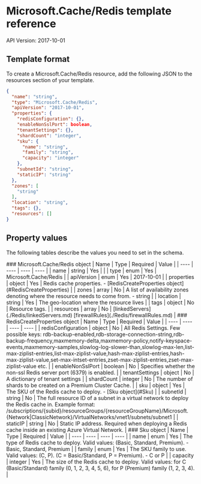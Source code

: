 # Microsoft.Cache/Redis template reference
API Version: 2017-10-01
## Template format

To create a Microsoft.Cache/Redis resource, add the following JSON to the resources section of your template.

```json
{
  "name": "string",
  "type": "Microsoft.Cache/Redis",
  "apiVersion": "2017-10-01",
  "properties": {
    "redisConfiguration": {},
    "enableNonSslPort": boolean,
    "tenantSettings": {},
    "shardCount": "integer",
    "sku": {
      "name": "string",
      "family": "string",
      "capacity": "integer"
    },
    "subnetId": "string",
    "staticIP": "string"
  },
  "zones": [
    "string"
  ],
  "location": "string",
  "tags": {},
  "resources": []
}
```
## Property values

The following tables describe the values you need to set in the schema.

<a id="Microsoft.Cache/Redis" />
### Microsoft.Cache/Redis object
|  Name | Type | Required | Value |
|  ---- | ---- | ---- | ---- |
|  name | string | Yes |  |
|  type | enum | Yes | Microsoft.Cache/Redis |
|  apiVersion | enum | Yes | 2017-10-01 |
|  properties | object | Yes | Redis cache properties. - [RedisCreateProperties object](#RedisCreateProperties) |
|  zones | array | No | A list of availability zones denoting where the resource needs to come from. - string |
|  location | string | Yes | The geo-location where the resource lives |
|  tags | object | No | Resource tags. |
|  resources | array | No | [linkedServers](./Redis/linkedServers.md) [firewallRules](./Redis/firewallRules.md) |


<a id="RedisCreateProperties" />
### RedisCreateProperties object
|  Name | Type | Required | Value |
|  ---- | ---- | ---- | ---- |
|  redisConfiguration | object | No | All Redis Settings. Few possible keys: rdb-backup-enabled,rdb-storage-connection-string,rdb-backup-frequency,maxmemory-delta,maxmemory-policy,notify-keyspace-events,maxmemory-samples,slowlog-log-slower-than,slowlog-max-len,list-max-ziplist-entries,list-max-ziplist-value,hash-max-ziplist-entries,hash-max-ziplist-value,set-max-intset-entries,zset-max-ziplist-entries,zset-max-ziplist-value etc. |
|  enableNonSslPort | boolean | No | Specifies whether the non-ssl Redis server port (6379) is enabled. |
|  tenantSettings | object | No | A dictionary of tenant settings |
|  shardCount | integer | No | The number of shards to be created on a Premium Cluster Cache. |
|  sku | object | Yes | The SKU of the Redis cache to deploy. - [Sku object](#Sku) |
|  subnetId | string | No | The full resource ID of a subnet in a virtual network to deploy the Redis cache in. Example format: /subscriptions/{subid}/resourceGroups/{resourceGroupName}/Microsoft.{Network|ClassicNetwork}/VirtualNetworks/vnet1/subnets/subnet1 |
|  staticIP | string | No | Static IP address. Required when deploying a Redis cache inside an existing Azure Virtual Network. |


<a id="Sku" />
### Sku object
|  Name | Type | Required | Value |
|  ---- | ---- | ---- | ---- |
|  name | enum | Yes | The type of Redis cache to deploy. Valid values: (Basic, Standard, Premium). - Basic, Standard, Premium |
|  family | enum | Yes | The SKU family to use. Valid values: (C, P). (C = Basic/Standard, P = Premium). - C or P |
|  capacity | integer | Yes | The size of the Redis cache to deploy. Valid values: for C (Basic/Standard) family (0, 1, 2, 3, 4, 5, 6), for P (Premium) family (1, 2, 3, 4). |

